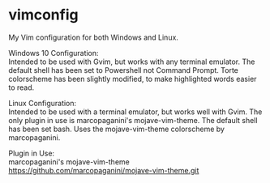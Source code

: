 # vimconfig
My Vim configuration for both Windows and Linux.

Windows 10 Configuration:\
Intended to be used with Gvim, but works with any terminal emulator. 
The default shell has been set to Powershell not Command Prompt. 
Torte colorscheme has been slightly modified, to make highlighted words easier to read.

Linux Configuration:\
Intended to be used with a terminal emulator, but works well with Gvim.
The only plugin in use is marcopaganini's mojave-vim-theme.
The default shell has been set bash.
Uses the mojave-vim-theme colorscheme by marcopaganini.

Plugin in Use:\
marcopaganini's mojave-vim-theme\
https://github.com/marcopaganini/mojave-vim-theme.git
